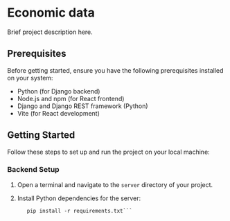 # Economic data

Brief project description here.

## Prerequisites

Before getting started, ensure you have the following prerequisites installed on your system:

- Python (for Django backend)
- Node.js and npm (for React frontend)
- Django and Django REST framework (Python)
- Vite (for React development)

## Getting Started

Follow these steps to set up and run the project on your local machine:

### Backend Setup

1. Open a terminal and navigate to the `server` directory of your project.

2. Install Python dependencies for the server:
   ````cd backend  \n
      pip install -r requirements.txt```
   ````
